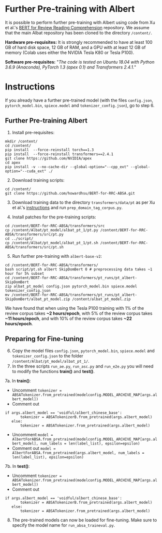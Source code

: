 # Further Pre-training with Albert

It is possible to perform further pre-training with Albert using code from Xu et al.'s [BERT for Review Reading Comprehension](https://github.com/howardhsu/BERT-for-RRC-ABSA) repository. We assume that the main Albat repository has been cloned to the directory `/content/`.

**Hardware pre-requisites:** It is strongly recommended to have at least 100 GB of hard disk space, 12 GB of RAM, and a GPU with at least 12 GB of memory (Colab uses either the NVIDIA Tesla K80 or Tesla P100).

**Software pre-requisites:**
"*The code is tested on Ubuntu 18.04 with Python 3.6.9 (Anaconda), PyTorch 1.3 (apex 0.1) and Transformers 2.4.1.*"

# Instructions

If you already have a further pre-trained model (with the files `config.json`,  `pytorch_model.bin`, `spiece.model` and `tokenizer_config.json`), go to step 6. 

## Further Pre-training Albert
1. Install pre-requisites:
```
mkdir /content/
cd /content/
pip install  --force-reinstall torch==1.3
pip install  --force-reinstall transformers==2.4.1
git clone https://github.com/NVIDIA/apex
cd apex
pip install -v --no-cache-dir --global-option="--cpp_ext" --global-option="--cuda_ext" ./
```
2. Download training scripts:
```
cd /content/
git clone https://github.com/howardhsu/BERT-for-RRC-ABSA.git
```

3. Download training data to the directory `transformers/data/pt` as per Xu et al.'s [instructions](https://github.com/howardhsu/BERT-for-RRC-ABSA/blob/master/transformers/amazon_yelp.md) and run `prep_domain_tag_corpus.py`.

4. Install patches for the pre-training scripts:

```
cd /content/BERT-for-RRC-ABSA/transformers/src
cp /content/Albat/pt_model/albat_pt_1/pt.py /content/BERT-for-RRC-ABSA/transformers/src/pt.py
cd ../script/
cp /content/Albat/pt_model/albat_pt_1/pt.sh /content/BERT-for-RRC-ABSA/transformers/src/pt.sh
```
5. Run further pre-training with `albert-base-v2`:
```
cd /content/BERT-for-RRC-ABSA/transformers/
bash script/pt.sh albert SkipDomBert 0 # preprocessing data takes ~1 hour for 5% subset
cd /content/BERT-for-RRC-ABSA/transformers/pt_runs/pt_albert-SkipDomBert 
zip albat_pt_model config.json pytorch_model.bin spiece.model tokenizer_config.json
mv /content/BERT-for-RRC-ABSA/transformers/pt_runs/pt_albert-SkipDomBert/albat_pt_model.zip /content/albat_pt_model.zip
```
We have found that when using the Tesla P100 training with 1\% of the review corpus takes **~2 hours/epoch**, with 5\% of the review corpus takes **~11 hours/epoch**, and with 10\% of the review corpus takes **~22 hours/epoch**.

## Preparing for Fine-tuning
6. Copy the model files `config.json`,  `pytorch_model.bin`, `spiece.model` and `tokenizer_config.json` to the folder `/content/Albat/pt_model/albat_pt_1/`.
7. In the three scripts `run_ae.py`, `run_asc.py` and `run_e2e.py` you will need to modify the functions **train()** and **test()**.

7a. In **train()**: 
 - Uncomment `tokenizer = ABSATokenizer.from_pretrained(modelconfig.MODEL_ARCHIVE_MAP[args.albert_model])`
 - Comment out 
 ```
 if args.albert_model == 'voidful/albert_chinese_base':
        tokenizer = ABSATokenizerB.from_pretrained(args.albert_model)
    else:
        tokenizer = ABSATokenizer.from_pretrained(args.albert_model)
 ```
 - Uncomment `model = AlbertForABSA.from_pretrained(modelconfig.MODEL_ARCHIVE_MAP[args.albert_model], num_labels = len(label_list), epsilon=epsilon)`
 - Comment out `model = AlbertForABSA.from_pretrained(args.albert_model, num_labels = len(label_list), epsilon=epsilon)`

7b. In **test()**:
 - Uncomment `tokenizer = ABSATokenizer.from_pretrained(modelconfig.MODEL_ARCHIVE_MAP[args.albert_model])`
 - Comment out 
 ```
 if args.albert_model == 'voidful/albert_chinese_base':
        tokenizer = ABSATokenizerB.from_pretrained(args.albert_model)
    else:
        tokenizer = ABSATokenizer.from_pretrained(args.albert_model)
```        

8. The pre-trained models can now be loaded for fine-tuning. Make sure to specify the model name for `run_absa_traineval.py`.